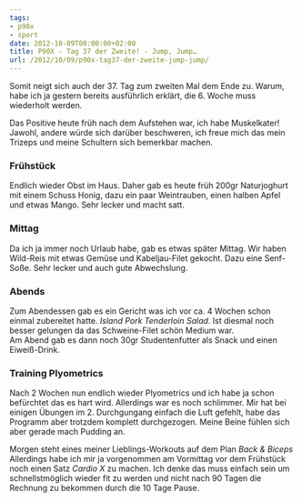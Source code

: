 ```yaml
---
tags:
- p90x
- sport
date: 2012-10-09T00:00:00+02:00
title: P90X - Tag 37 der Zweite! - Jump, Jump…
url: /2012/10/09/p90x-tag37-der-zweite-jump-jump/
---
```


Somit neigt sich auch der 37. Tag zum zweiten Mal dem Ende zu. Warum, habe ich ja gestern bereits ausführlich erklärt, die 6. Woche muss wiederholt werden.

Das Positive heute früh nach dem Aufstehen war, ich habe Muskelkater! Jawohl, andere würde sich darüber beschweren, ich freue mich das mein Trizeps und meine Schultern sich bemerkbar machen.

### Frühstück
Endlich wieder Obst im Haus. Daher gab es heute früh 200gr Naturjoghurt mit einem Schuss Honig, dazu ein paar Weintrauben, einen halben Apfel und etwas Mango. Sehr lecker und macht satt.

### Mittag
Da ich ja immer noch Urlaub habe, gab es etwas später Mittag. Wir haben Wild-Reis mit etwas Gemüse und Kabeljau-Filet gekocht. Dazu eine Senf-Soße. Sehr lecker und auch gute Abwechslung.

### Abends
Zum Abendessen gab es ein Gericht was ich vor ca. 4 Wochen schon einmal zubereitet hatte. _Island Pork Tenderloin Salad_. Ist diesmal noch besser gelungen da das Schweine-Filet schön Medium war.   
Am Abend gab es dann noch 30gr Studentenfutter als Snack und einen Eiweiß-Drink.

### Training Plyometrics
Nach 2 Wochen nun endlich wieder Plyometrics und ich habe ja schon befürchtet das es hart wird. Allerdings war es noch schlimmer. Mir hat bei einigen Übungen im 2. Durchgungang einfach die Luft gefehlt, habe das Programm aber trotzdem komplett durchgezogen. Meine Beine fühlen sich aber gerade mach Pudding an.

Morgen steht eines meiner Lieblings-Workouts auf dem Plan _Back & Biceps_ Allerdings habe ich mir ja vorgenommen am Vormittag vor dem Frühstück noch einen Satz _Cardio X_ zu machen. Ich denke das muss einfach sein um schnellstmöglich wieder fit zu werden und nicht nach 90 Tagen die Rechnung zu bekommen durch die 10 Tage Pause.


